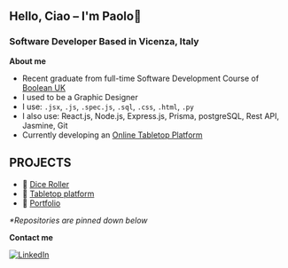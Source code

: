 ## Hello, Ciao – I'm Paolo👋
### Software Developer Based in Vicenza, Italy

**About me**
- Recent graduate from full-time Software Development Course of [Boolean UK](https://boolean.co.uk/?utm_source=google&utm_campaign=cl1_search_brand&utm_medium=cpc&utm_content=boolean&gclid=CjwKCAjw0dKXBhBPEiwA2bmObWUv639baHQPEgjyu_XPc18sX1ytcIJklv4kbAUs9UsdKPHX8JokGxoCbZEQAvD_BwE)
- I used to be a Graphic Designer
- I use: ``.jsx``, ``.js``, ``.spec.js``, ``.sql``, ``.css``, ``.html``, ``.py``
- I also use: React.js, Node.js, Express.js, Prisma, postgreSQL, Rest API, Jasmine, Git
- Currently developing an [Online Tabletop Platform](https://github.com/Paolo-Federle/Online-Tabletop-Platform)

## PROJECTS

- 🎲 [Dice Roller](https://paolo-federle.github.io/dice_roll/)
- 🧠 [Tabletop platform](https://github.com/Paolo-Federle/Online_Tabletop_Platform)
- 💼 [Portfolio](https://paolo-federle.github.io/portfolio/)

<i>*Repositories are pinned down below</i>

**Contact me**

[![LinkedIn](https://img.shields.io/badge/linkedin-%230077B5.svg?style=for-the-badge&logo=linkedin&logoColor=white)](https://www.linkedin.com/in/paolo-federle/)

